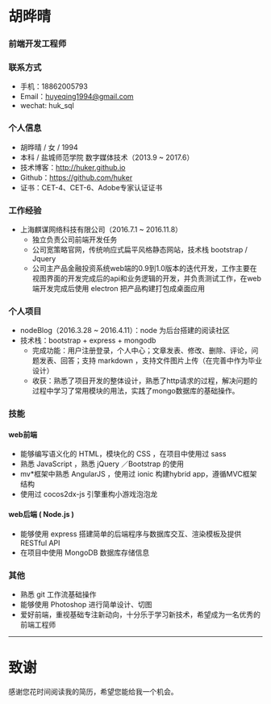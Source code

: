 # 胡晔晴

### 前端开发工程师

### 联系方式

- 手机：18862005793
- Email：huyeqing1994@gmail.com
- wechat: huk_sql

### 个人信息

- 胡晔晴 / 女 / 1994 
- 本科 / 盐城师范学院 数字媒体技术（2013.9 ~ 2017.6）
- 技术博客：http://huker.github.io
- Github：https://github.com/huker
- 证书：CET-4、CET-6、Adobe专家认证证书

### 工作经验

- 上海麒谋网络科技有限公司（2016.7.1 ~ 2016.11.8）
  - 独立负责公司前端开发任务
  - 公司宽策略官网，传统响应式扁平风格静态网站，技术栈 bootstrap / Jquery 
  - 公司主产品金融投资系统web端的0.9到1.0版本的迭代开发，工作主要在视图界面的开发完成后的api和业务逻辑的开发，并负责测试工作，在web端开发完成后使用 electron 把产品构建打包成桌面应用

### 个人项目

- nodeBlog（2016.3.28 ~ 2016.4.11）：node 为后台搭建的阅读社区
- 技术栈：bootstrap + express + mongodb
  - 完成功能：用户注册登录，个人中心；文章发表、修改、删除、评论，问题发表、回答；支持 markdown ，支持文件图片上传（在完善中作为毕业设计）
  - 收获：熟悉了项目开发的整体设计，熟悉了http请求的过程，解决问题的过程中学习了常用模块的用法，实践了mongo数据库的基础操作。

### 技能

#### web前端

- 能够编写语义化的 HTML，模块化的 CSS ，在项目中使用过 sass 
- 熟悉 JavaScript ，熟悉 jQuery ／Bootstrap 的使用
- mv*框架中熟悉 AngularJS ，使用过 ionic 构建hybrid app，遵循MVC框架结构
- 使用过 cocos2dx-js 引擎重构小游戏泡泡龙

#### web后端 ( Node.js )

- 能够使用 express 搭建简单的后端程序与数据库交互、渲染模板及提供 RESTful API
- 在项目中使用 MongoDB 数据库存储信息

### 其他

- 熟悉 git 工作流基础操作
- 能够使用 Photoshop 进行简单设计、切图
- 爱好前端，重视基础专注新动向，十分乐于学习新技术，希望成为一名优秀的前端工程师

---

# 致谢

感谢您花时间阅读我的简历，希望您能给我一个机会。

